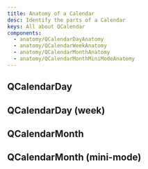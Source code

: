 ```yaml
---
title: Anatomy of a Calendar
desc: Identify the parts of a Calendar
keys: All about QCalendar
components:
  - anatomy/QCalendarDayAnatomy
  - anatomy/QCalendarWeekAnatomy
  - anatomy/QCalendarMonthAnatomy
  - anatomy/QCalendarMonthMiniModeAnatomy
---
```

## QCalendarDay
<q-calendar-day-anatomy />

## QCalendarDay (week)
<q-calendar-week-anatomy />

## QCalendarMonth
<q-calendar-month-anatomy />

## QCalendarMonth (mini-mode)
<q-calendar-month-mini-mode-anatomy />
